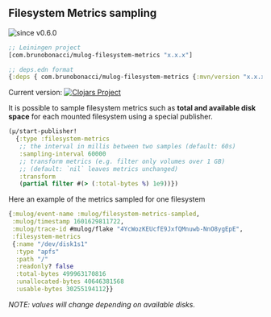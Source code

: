 ## Filesystem Metrics sampling
![since v0.6.0](https://img.shields.io/badge/since-v0.6.0-brightgreen)

``` clojure
;; Leiningen project
[com.brunobonacci/mulog-filesystem-metrics "x.x.x"]

;; deps.edn format
{:deps { com.brunobonacci/mulog-filesystem-metrics {:mvn/version "x.x.x"}}}
```
Current version: [![Clojars Project](https://img.shields.io/clojars/v/com.brunobonacci/mulog-filesystem-metrics.svg)](https://clojars.org/com.brunobonacci/mulog-filesystem-metrics)

It is possible to sample filesystem metrics such as **total and
available disk space** for each mounted filesystem using a special
publisher.


``` clojure
(μ/start-publisher!
  {:type :filesystem-metrics
   ;; the interval in millis between two samples (default: 60s)
   :sampling-interval 60000
   ;; transform metrics (e.g. filter only volumes over 1 GB)
   ;; (default: `nil` leaves metrics unchanged)
   :transform
   (partial filter #(> (:total-bytes %) 1e9))})
```

Here an example of the metrics sampled for one filesystem

``` clojure
{:mulog/event-name :mulog/filesystem-metrics-sampled,
 :mulog/timestamp 1601629811722,
 :mulog/trace-id #mulog/flake "4YcWozKEUcfE9JxfQMnuwb-NnO8ygEpE",
 :filesystem-metrics
 {:name "/dev/disk1s1"
  :type "apfs"
  :path "/"
  :readonly? false
  :total-bytes 499963170816
  :unallocated-bytes 40646381568
  :usable-bytes 30255194112}}
```

*NOTE: values will change depending on available disks.*
